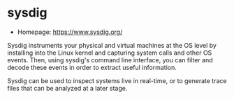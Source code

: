 # sysdig

* Homepage: https://www.sysdig.org/

Sysdig instruments your physical and virtual machines at the OS level by
 installing into the Linux kernel and capturing system calls and other OS
 events. Then, using sysdig's command line interface, you can filter and
 decode these events in order to extract useful information.

 Sysdig can be used to inspect systems live in real-time, or to generate
 trace files that can be analyzed at a later stage.
